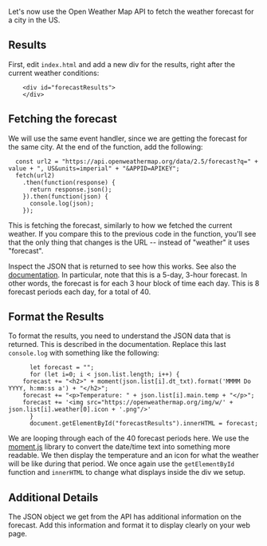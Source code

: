 Let's now use the Open Weather Map API to fetch the weather forecast for a city in the US.

## Results

First, edit `index.html` and add a new div for the results, right after the current weather conditions:

```
	<div id="forecastResults">
	</div>
```

## Fetching the forecast

We will use the same event handler, since we are getting the forecast for the same city. At the end of the function, add the following:

```
  const url2 = "https://api.openweathermap.org/data/2.5/forecast?q=" + value + ", US&units=imperial" + "&APPID=APIKEY";
  fetch(url2)
    .then(function(response) {
      return response.json();
    }).then(function(json) {
      console.log(json);
    });
```

This is fetching the forecast, similarly to how we fetched the current weather. If you compare this to the previous code in the function, you'll see that the only thing that changes is the URL -- instead of "weather" it uses "forecast".

Inspect the JSON that is returned to see how this works. See also the [documentation](https://openweathermap.org/forecast5). In particular, note that this is a 5-day, 3-hour forecast. In other words, the forecast is for each 3 hour block of time each day. This is 8 forecast periods each day, for a total of 40.

## Format the Results

To format the results, you need to understand the JSON data that is returned. This is described in the documentation. Replace this last `console.log` with something like the following:

```
      let forecast = "";
      for (let i=0; i < json.list.length; i++) {
	forecast += "<h2>" + moment(json.list[i].dt_txt).format('MMMM Do YYYY, h:mm:ss a') + "</h2>";
	forecast += "<p>Temperature: " + json.list[i].main.temp + "</p>";
	forecast += '<img src="https://openweathermap.org/img/w/' + json.list[i].weather[0].icon + '.png"/>'
      }
      document.getElementById("forecastResults").innerHTML = forecast;
```

We are looping through each of the 40 forecast periods here. We use the [moment.js](https://momentjs.com/) library to convert the date/time text into something more readable. We then display the temperature and an icon for what the weather will be like during that period. We once again use the `getElementById` function and `innerHTML` to change what displays inside the div we setup.

## Additional Details

The JSON object we get from the API has additional information on the forecast. Add this information and format it to display clearly on your web page.
```

